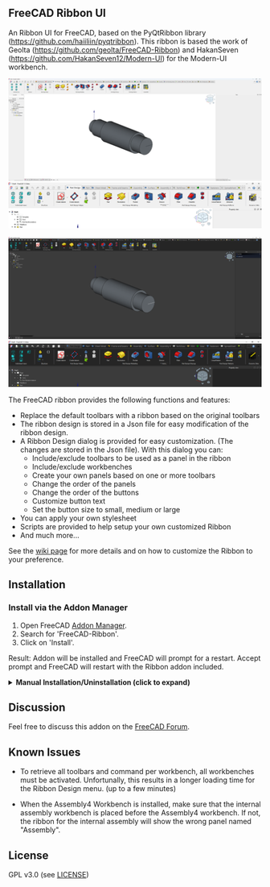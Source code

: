 ## FreeCAD Ribbon UI

An Ribbon UI for FreeCAD, based on the PyQtRibbon library (https://github.com/haiiliin/pyqtribbon).
This ribbon is based the work of Geolta (https://github.com/geolta/FreeCAD-Ribbon) and HakanSeven (https://github.com/HakanSeven12/Modern-UI) for the Modern-UI workbench.

![Screenshot](https://github.com/APEbbers/FreeCAD-Ribbon/blob/main/Resources/Images/Screenshot.png)
![Closeup](https://github.com/APEbbers/FreeCAD-Ribbon/blob/main/Resources/Images/Screenshot_CloseUP.png)


![Screenshot in Dark Mode](https://github.com/APEbbers/FreeCAD-Ribbon/blob/main/Resources/Images/Screenshot_DarkMode.png)
![Closeup in Dark Mode](https://github.com/APEbbers/FreeCAD-Ribbon/blob/main/Resources/Images/Screenshot_DarkMode_CloseUP.png)

The FreeCAD ribbon provides the following functions and features:

* Replace the default toolbars with a ribbon based on the original toolbars
* The ribbon design is stored in a Json file for easy modification of the ribbon design.
* A Ribbon Design dialog is provided for easy customization. (The changes are stored in the Json file). With this dialog you can:
  * Include/exclude toolbars to be used as a panel in the ribbon
  * Include/exclude workbenches
  * Create your own panels based on one or more toolbars
  * Change the order of the panels
  * Change the order of the buttons
  * Customize button text
  * Set the button size to small, medium or large
* You can apply your own stylesheet
* Scripts are provided to help setup your own customized Ribbon
* And much more...

See the [wiki page](https://github.com/APEbbers/FreeCAD-Ribbon/wiki) for more details and on how to customize the Ribbon to your preference.

## Installation

### Install via the Addon Manager

1. Open FreeCAD [Addon Manager](https://wiki.freecad.org/Std_AddonMgr).
1. Search for 'FreeCAD-Ribbon'.
1. Click on 'Install'.

Result: Addon will be installed and FreeCAD will prompt for a restart.
Accept prompt and FreeCAD will restart with the Ribbon addon included.

<details>
<summary><b>Manual Installation/Uninstallation (click to expand)</b></summary>

### Custom Repository for Addon Manager

Go to `Edit/Preferences/Addon-Manager` and add the custom repository `https://github.com/APEbbers/FreeCAD-Ribbon.git` with the branch `main`. Now you can go to the Addon Manager (`Tools/Addon-Manager`) and install "FreeCAD Ribbon" (it can be that you have to update your local cache first). Now restart FreeCAD and you will see a ribbon interface :)

### Manual Installation

Download this repository, extract the folder and copy it to the `Mod` folder of FreeCAD, detailed information can be found at the [FreeCAD Wiki](https://wiki.freecad.org/Installing_more_workbenches). Now restart FreeCAD and you will see a ribbon interface :)

## Uninstallation

1. Remove the folder of this in the `Mod` folder of your FreeCAD installation
1. Restart FreeCAD.
1. When you restarted you don't see any toolbar.
1. Create a new macro (Macro menu -> macros...-> create macro)
1. Paste this code in to the new macro.

    ```python
    from PySide import QtCore, QtGui, QtWidgets
    mw = FreeCADGui.getMainWindow()
    mw.menuBar().show()

    WBList = FreeCADGui.listWorkbenches()
    for WB in WBList:
        FreeCADGui.activateWorkbench(WB)
        for tb in mw.findChildren(QtWidgets.QToolBar):
            tb.show()
    ```

1. Execute the macro
1. Restart FreeCAD.

</details>

## Discussion

Feel free to discuss this addon on the [FreeCAD Forum](https://forum.freecad.org/viewtopic.php?t=91353).

## Known Issues

- To retrieve all toolbars and command per workbench, all workbenches must be activated. Unfortunally, this results in a longer loading time for the Ribbon Design menu. (up to a few minutes)
* When the Assembly4 Workbench is installed, make sure that the internal assembly workbench is placed before the Assembly4 workbench. If not, the ribbon for the internal assembly will show the wrong panel named "Assembly".

## License

GPL v3.0 (see [LICENSE](LICENSE))
